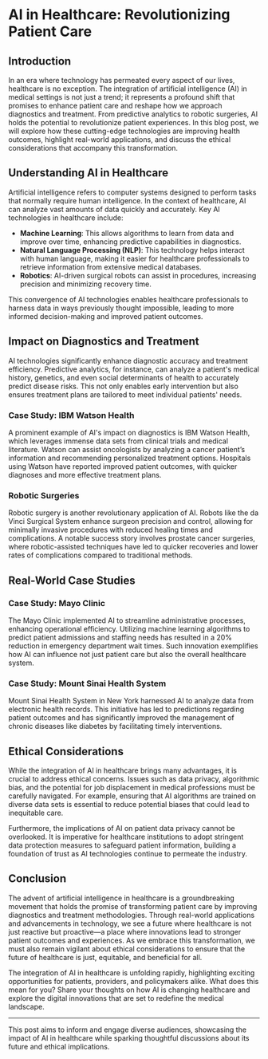 # AI in Healthcare: Revolutionizing Patient Care

## Introduction

In an era where technology has permeated every aspect of our lives, healthcare is no exception. The integration of artificial intelligence (AI) in medical settings is not just a trend; it represents a profound shift that promises to enhance patient care and reshape how we approach diagnostics and treatment. From predictive analytics to robotic surgeries, AI holds the potential to revolutionize patient experiences. In this blog post, we will explore how these cutting-edge technologies are improving health outcomes, highlight real-world applications, and discuss the ethical considerations that accompany this transformation.

## Understanding AI in Healthcare

Artificial intelligence refers to computer systems designed to perform tasks that normally require human intelligence. In the context of healthcare, AI can analyze vast amounts of data quickly and accurately. Key AI technologies in healthcare include:

- **Machine Learning**: This allows algorithms to learn from data and improve over time, enhancing predictive capabilities in diagnostics.
- **Natural Language Processing (NLP)**: This technology helps interact with human language, making it easier for healthcare professionals to retrieve information from extensive medical databases.
- **Robotics**: AI-driven surgical robots can assist in procedures, increasing precision and minimizing recovery time.

This convergence of AI technologies enables healthcare professionals to harness data in ways previously thought impossible, leading to more informed decision-making and improved patient outcomes.

## Impact on Diagnostics and Treatment

AI technologies significantly enhance diagnostic accuracy and treatment efficiency. Predictive analytics, for instance, can analyze a patient's medical history, genetics, and even social determinants of health to accurately predict disease risks. This not only enables early intervention but also ensures treatment plans are tailored to meet individual patients' needs.

### Case Study: IBM Watson Health

A prominent example of AI's impact on diagnostics is IBM Watson Health, which leverages immense data sets from clinical trials and medical literature. Watson can assist oncologists by analyzing a cancer patient’s information and recommending personalized treatment options. Hospitals using Watson have reported improved patient outcomes, with quicker diagnoses and more effective treatment plans.

### Robotic Surgeries

Robotic surgery is another revolutionary application of AI. Robots like the da Vinci Surgical System enhance surgeon precision and control, allowing for minimally invasive procedures with reduced healing times and complications. A notable success story involves prostate cancer surgeries, where robotic-assisted techniques have led to quicker recoveries and lower rates of complications compared to traditional methods.

## Real-World Case Studies

### Case Study: Mayo Clinic

The Mayo Clinic implemented AI to streamline administrative processes, enhancing operational efficiency. Utilizing machine learning algorithms to predict patient admissions and staffing needs has resulted in a 20% reduction in emergency department wait times. Such innovation exemplifies how AI can influence not just patient care but also the overall healthcare system.

### Case Study: Mount Sinai Health System

Mount Sinai Health System in New York harnessed AI to analyze data from electronic health records. This initiative has led to predictions regarding patient outcomes and has significantly improved the management of chronic diseases like diabetes by facilitating timely interventions.

## Ethical Considerations

While the integration of AI in healthcare brings many advantages, it is crucial to address ethical concerns. Issues such as data privacy, algorithmic bias, and the potential for job displacement in medical professions must be carefully navigated. For example, ensuring that AI algorithms are trained on diverse data sets is essential to reduce potential biases that could lead to inequitable care.

Furthermore, the implications of AI on patient data privacy cannot be overlooked. It is imperative for healthcare institutions to adopt stringent data protection measures to safeguard patient information, building a foundation of trust as AI technologies continue to permeate the industry.

## Conclusion

The advent of artificial intelligence in healthcare is a groundbreaking movement that holds the promise of transforming patient care by improving diagnostics and treatment methodologies. Through real-world applications and advancements in technology, we see a future where healthcare is not just reactive but proactive—a place where innovations lead to stronger patient outcomes and experiences. As we embrace this transformation, we must also remain vigilant about ethical considerations to ensure that the future of healthcare is just, equitable, and beneficial for all.

The integration of AI in healthcare is unfolding rapidly, highlighting exciting opportunities for patients, providers, and policymakers alike. What does this mean for you? Share your thoughts on how AI is changing healthcare and explore the digital innovations that are set to redefine the medical landscape.

--- 

This post aims to inform and engage diverse audiences, showcasing the impact of AI in healthcare while sparking thoughtful discussions about its future and ethical implications.